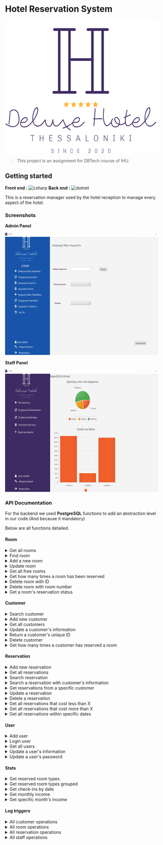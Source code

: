 # Hotel Reservation System

<img src="screenshots/hrm_logo.png" alt="logo" width="579" height="435"/>

>This project is an assignment for DBTech course of IHU.

## Getting started

**Front end :** <img src="https://i.imgur.com/Xg1lUva.png" alt="csharp" width="132" height="55">
**Back end :** <img src="https://cdn.worldvectorlogo.com/logos/postgresql.svg" alt="dotnet" width="40" height="40"/>

This is a reservation manager used by the hotel reception to manage every aspect of the hotel.

### Screenshots

**Admin Panel**

<img src="./screenshots/admin_panel.gif" alt="admin_panel" width="650" height="400" >

**Staff Panel**

<img src="screenshots/user_panel.gif" alt="user_panel" width="650" height="400" >

### API Documentation

For the backend we used **PostgreSQL** functions to add an abstraction level in our code.(And because it mandatory)

Below are all functions detailed.

#### Room

<details><summary>Get all rooms</summary>
    <pre>
CREATE OR REPLACE FUNCTION getrooms ()
    RETURNS TABLE (
        RoomId BIGINT,
        RoomNumber INT,
        Floor INT,
        Beds INT,
        RoomTypeId BIGINT
) 
AS $$
BEGIN
    RETURN QUERY  SELECT r."Id",r."RoomNumber", r."Floor", r0."Beds",r."RoomTypeId"
      FROM "Rooms" AS r
      LEFT JOIN "RoomTypes" AS r0 ON r."RoomTypeId" = r0."Id";
END; $$
LANGUAGE 'plpgsql';
    </pre>
</details>

 <details><summary>Find room</summary>
    <pre>
CREATE OR REPLACE FUNCTION findroom (RoomNum INT) 
    RETURNS TABLE (
        Floor INT,
        RoomNumber INT,
        Beds INT
)
AS $$
BEGIN
    RETURN QUERY SELECT r."RoomNumber", r."Floor", r0."Beds"
      FROM "Rooms" AS r
      LEFT JOIN "RoomTypes" AS r0 ON r."RoomTypeId" = r0."Id"
      WHERE r."RoomNumber" = RoomNum
      LIMIT 1;
END; $$
LANGUAGE 'plpgsql';
    </pre>
   </details>

<details><summary>Add a new room</summary>
    <pre>
CREATE OR REPLACE FUNCTION addroom (RoomFloor INT, RoomNumber INT, RoomTypeId BIGINT)
    RETURNS TABLE (
        Id BIGINT
)
AS $$
BEGIN
    RETURN QUERY INSERT INTO "Rooms" ("Floor", "RoomNumber", "RoomTypeId")
      VALUES (RoomFloor, RoomNumber, RoomTypeId)
      RETURNING "Id";
END; $$
LANGUAGE 'plpgsql';
    </pre>
</details>

<details><summary>Update room</summary>
    <pre>
CREATE OR REPLACE FUNCTION updateroom (RoomId BIGINT, FloorNumber INT, RoomNumber INT, RoomTypeId BIGINT)
    RETURNS void
AS $$
BEGIN
    UPDATE "Rooms" SET "Floor" = FloorNumber, "RoomNumber" = RoomNumber, "RoomTypeId" = RoomTypeId
      WHERE "Id" = RoomId;
END; $$
LANGUAGE 'plpgsql';
    </pre>
</details>

<details><summary>Get all free rooms</summary>
    <pre>
CREATE OR REPLACE FUNCTION getallfreerooms (CheckOutDate DATE, CheckInDate DATE) 
    RETURNS TABLE (
        RoomId BIGINT,
        FloorNumber INT,
        RoomNumber INT,
        Beds INT
) 
AS $$
BEGIN
    RETURN QUERY SELECT r."Id",r."Floor",r."RoomNumber",rt."Beds"
     FROM "Rooms" r JOIN "RoomTypes" rt on rt."Id"=r."RoomTypeId"
     WHERE r."Id" NOT IN
         (SELECT r0."Id"
          FROM "Reservations" AS r
          LEFT JOIN "Rooms" AS r0 ON r."RoomId" = r0."Id"
           WHERE not((r."CheckOutDate"<CheckInDate ::date) OR (r."CheckInDate">CheckOutDate ::date)));
END; $$
LANGUAGE 'plpgsql';
    </pre>
</details>

<details><summary>Get how many times a room has been reserved</summary>
    <pre>
CREATE OR REPLACE FUNCTION totalroomcheckins(RoomNum INT) 
    RETURNS TABLE (
        totalcheckins INT
)
AS $$
BEGIN
    RETURN QUERY SELECT COUNT(*)::INT
      FROM "ReservationOperationsLogs" AS r
      LEFT JOIN "Rooms" AS r0 ON r."RoomId" = r0."Id"
      WHERE (r."Operation" = 'I') AND (r0."RoomNumber" = RoomNum);
END; $$
LANGUAGE 'plpgsql';
    </pre>
</details>

<details><summary>Delete room with ID</summary>
    <pre>
CREATE OR REPLACE FUNCTION deleteroom (RoomId BIGINT)
    RETURNS void
AS $$
BEGIN
    DELETE FROM "Rooms"
      WHERE "Id" = RoomId;
END; $$
LANGUAGE 'plpgsql';
    </pre>
</details>

<details><summary>Delete room with room number</summary>
    <pre>
CREATE OR REPLACE FUNCTION deleteroomwithnumber (RoomNumber INT)
    RETURNS void
AS $$
BEGIN
    DELETE FROM "Rooms"
      WHERE "RoomNumber" = RoomNumber;
END; $$
LANGUAGE 'plpgsql';
    </pre>
</details>

<details><summary>Get a room's reservation status</summary>
    <pre>
CREATE OR REPLACE FUNCTION checkroomstatus (RoomId BIGINT) 
    RETURNS TABLE (
        ReservationId BIGINT,
        RoomNumber INT,
        firstName TEXT,
        lastName TEXT,
        checkInDate Date,
        checkOutDate Date,
        totalCost DECIMAL
)
AS $$
BEGIN
    RETURN QUERY SELECT r."Id", r0."RoomNumber", c."FirstName", c."LastName", r."CheckInDate"::date, r."CheckOutDate"::date, r."TotalCost"
      FROM "Reservations" AS r
      LEFT JOIN "Rooms" AS r0 ON r."RoomId" = r0."Id"
      LEFT JOIN "Customers" AS c ON r."CustomerId" = c."Id"
      WHERE r0."Id" = RoomId;
END; $$
LANGUAGE 'plpgsql';
    </pre>
</details>

#### Customer

<details><summary>Search customer</summary>
    <pre>
CREATE OR REPLACE FUNCTION searchcustomer (CustomerLastname TEXT, CustomerFirstName TEXT)
    RETURNS TABLE (
        Id BIGINT,
        Email TEXT,
        FirstName TEXT,
        LastName TEXT,
        PhoneNumber BIGINT
)
AS $$
BEGIN
    RETURN QUERY  SELECT c."Id", c."Email", c."FirstName", c."LastName", c."PhoneNumber"
      FROM "Customers" AS c
      WHERE ((upper(CustomerFirstName) = '') 
      OR (strpos(upper(c."FirstName"), upper(CustomerFirstName)) > 0)) 
      AND ((upper(CustomerLastname) = '') 
      OR (strpos(upper(c."LastName"), upper(CustomerLastname)) > 0));
END; $$
LANGUAGE 'plpgsql';
    </pre>
   </details>

<details><summary>Add new customer</summary>
    <pre>
CREATE OR REPLACE FUNCTION addcustomer (Email TEXT, FirstName TEXT, LastName TEXT,PhoneNumber BIGINT) 
    RETURNS TABLE (
        Id BIGINT
)
AS $$
BEGIN
    RETURN QUERY  INSERT INTO "Customers" ("Email", "FirstName", "LastName", "PhoneNumber")
      VALUES (Email, FirstName,LastName,PhoneNumber )
      RETURNING "Id";
END; $$
LANGUAGE 'plpgsql';
    </pre>
   </details>

<details><summary>Get all customers</summary>
    <pre>
CREATE OR REPLACE FUNCTION getcustomers() 
    RETURNS TABLE (
        Id BIGINT,
        email TEXT,
        firstName TEXT,
        lastName TEXT,
        phoneNumber BIGINT
)
AS $$
BEGIN
    RETURN QUERY  SELECT c."Id", c."Email", c."FirstName", c."LastName", c."PhoneNumber"
      FROM "Customers" AS c;
END; $$
LANGUAGE 'plpgsql';
    </pre>
</details>

<details><summary>Update a customer's information</summary>
    <pre>
CREATE OR REPLACE FUNCTION updateCustomer (CustomerId BIGINT, CustomerFirstName TEXT,CustomerLastName TEXT,CustomerEmail TEXT,CustomerPhoneNumber BIGINT) 
    RETURNS void
AS $$
BEGIN
    UPDATE "Customers" SET "Email" = CustomerEmail, "FirstName" = CustomerFirstName, "LastName" = CustomerLastName, "PhoneNumber" = CustomerPhoneNumber
      WHERE "Id" = CustomerId;
END; $$
LANGUAGE 'plpgsql';
    </pre>
</details>

<details><summary>Return a customer's unique ID</summary>
    <pre>
CREATE OR REPLACE FUNCTION getcustomerid (CustomerLastName TEXT, CustomerFirstName TEXT) 
    RETURNS TABLE (
        Id BIGINT
)
AS $$
BEGIN
    RETURN QUERY  SELECT c."Id"
      FROM "Customers" AS c
      WHERE (upper(c."FirstName") = upper(CustomerFirstName)) 
      AND (upper(c."LastName") = upper(CustomerLastName))
      LIMIT 1;
END; $$
LANGUAGE 'plpgsql';
    </pre>
</details>

<details><summary>Delete customer</summary>
    <pre>
CREATE OR REPLACE FUNCTION deletecustomer (CustomerId BIGINT)
    RETURNS void
AS $$
BEGIN
    DELETE FROM "Customers"
      WHERE "Id" = CustomerId;
END; $$
LANGUAGE 'plpgsql';
    </pre>
</details>

<details><summary>Get how many times a customer has reserved a room</summary>
    <pre>
CREATE OR REPLACE FUNCTION totalcustomercheckins(FirstName TEXT,LastName TEXT) 
    RETURNS TABLE (
        totalcheckins INT
)
AS $$
BEGIN
    RETURN QUERY SELECT COUNT(*)::INT
      FROM "ReservationOperationsLogs" AS r
      LEFT JOIN "Customers" AS c ON r."CustomerId" = c."Id"
      WHERE (r."Operation" = 'I') AND ((upper(c."FirstName") = upper(FirstName)) AND (upper(c."LastName") =upper(LastName)));
END; $$
LANGUAGE 'plpgsql';
    </pre>
</details>

#### Reservation

<details><summary>Add new reservation</summary>
    <pre>
CREATE OR REPLACE FUNCTION addreservation (CheckInDate DATE, CheckOutDate DATE, CustomerId BIGINT,RoomId BIGINT,TotalCost DECIMAL)
    RETURNS TABLE (
        Id BIGINT
)
AS $$
BEGIN
    RETURN QUERY INSERT INTO "Reservations" ("CheckInDate", "CheckOutDate", "CustomerId", "RoomId", "TotalCost")
      VALUES (CheckInDate ,CheckOutDate , CustomerId , RoomId , TotalCost)
      RETURNING "Id";
END; $$
LANGUAGE 'plpgsql';
    </pre>
</details>

<details><summary>Get all reservations</summary>
    <pre>
CREATE OR REPLACE FUNCTION getreservations()
    RETURNS TABLE (
        Id BIGINT,
        roomNumber INT,
        firstName TEXT,
        lastName TEXT,
        checkInDate DATE
        checkOutDate DATE
        totalCost DECIMAL
)
AS $$
BEGIN
    RETURN QUERY SELECT r."Id", r0."RoomNumber", c."FirstName", c."LastName", r."CheckInDate"::date, r."CheckOutDate"::date, r."TotalCost"
      FROM "Reservations" AS r
      LEFT JOIN "Rooms" AS r0 ON r."RoomId" = r0."Id"
      LEFT JOIN "Customers" AS c ON r."CustomerId" = c."Id";
END; $$
LANGUAGE 'plpgsql';
    </pre>
</details>

<details><summary>Search reservation</summary>
    <pre>
CREATE OR REPLACE FUNCTION searchreservation(CheckInDate DATE, CheckOutDate DATE)
    RETURNS TABLE (
        roomNumber INT,
        firstName TEXT,
        lastName TEXT
)
AS $$
BEGIN
    RETURN QUERY  SELECT r0."RoomNumber", c."FirstName", c."LastName"
      FROM "Reservations" AS r
      LEFT JOIN "Rooms" AS r0 ON r."RoomId" = r0."Id"
      LEFT JOIN "Customers" AS c ON r."CustomerId" = c."Id"
      WHERE not((r."CheckOutDate"< CheckInDate::date) OR (r."CheckInDate"> CheckOutDate::date));
END; $$
LANGUAGE 'plpgsql';
    </pre>
</details>

<details><summary>Search a reservation with customer's information</summary>
    <pre>
CREATE OR REPLACE FUNCTION searchspecificreservation (CustomerLastName TEXT, CustomerFirstName TEXT)
    RETURNS TABLE (
        ReservationId BIGINT,
        RoomNumber INT,
        firstName TEXT,
        lastName TEXT,
        checkInDate Date,
        checkOutDate Date,
        totalCost DECIMAL
)
AS $$
BEGIN
    RETURN QUERY SELECT r."Id", r0."RoomNumber", c."FirstName", c."LastName", r."CheckInDate"::Date, r."CheckOutDate"::Date, r."TotalCost"
      FROM "Reservations" AS r
      LEFT JOIN "Customers" AS c ON r."CustomerId" = c."Id"
      LEFT JOIN "Rooms" AS r0 ON r."RoomId" = r0."Id"
      WHERE ((upper(CustomerFirstName) = '')
      OR (strpos(upper(c."FirstName"),upper(CustomerFirstName)) > 0)) 
      AND ((upper(CustomerLastName) = '')
      OR (strpos(upper(c."LastName"), upper(CustomerLastName)) > 0));
END; $$
LANGUAGE 'plpgsql';
    </pre>
</details>

<details><summary>Get reservations from a specific customer</summary>
    <pre>
CREATE OR REPLACE FUNCTION searchspecificreservationwithid (CustomerId BIGINT)
    RETURNS TABLE (
        ReservationId BIGINT,
        RoomNumber INT,
        firstName TEXT,
        lastName TEXT,
        checkInDate TIMESTAMP,
        checkOutDate TIMESTAMP,
        totalCost DECIMAL
)
AS $$
BEGIN
    RETURN QUERY SELECT r."Id", r0."RoomNumber", c."FirstName", c."LastName", r."CheckInDate", r."CheckOutDate", r."TotalCost"
      FROM "Reservations" AS r
      LEFT JOIN "Customers" AS c ON r."CustomerId" = c."Id"
      LEFT JOIN "Rooms" AS r0 ON r."RoomId" = r0."Id"
      WHERE c."Id" = CustomerId;
END; $$
LANGUAGE 'plpgsql';
    </pre>
</details>

<details><summary>Update a reservation</summary>
    <pre>
CREATE OR REPLACE FUNCTION updatereservation (ReservationId BIGINT, CheckInDate DATE,CheckOutDate DATE,RoomId BIGINT,CustomerId BIGINT,TotalCost DECIMAL)
    RETURNS void
AS $$
BEGIN
    UPDATE "Reservations" SET "CheckInDate" = CheckInDate, "CheckOutDate" = CheckOutDate, "RoomId" = RoomId, "TotalCost" = TotalCost
      WHERE "Id" = ReservationId;
END; $$
LANGUAGE 'plpgsql';
    </pre>
</details>

<details><summary>Delete a reservation</summary>
    <pre>
CREATE OR REPLACE FUNCTION deletereservation (ReservationId BIGINT) 
    RETURNS void
AS $$
BEGIN
    DELETE FROM "Reservations"
      WHERE "Id" =ReservationId;
END; $$
LANGUAGE 'plpgsql';
    </pre>
</details>

<details><summary>Get all reservations that cost less than X</summary>
    <pre>
CREATE OR REPLACE FUNCTION reservationcostless (TotalCost DECIMAL) 
    RETURNS TABLE (
        ReservationId BIGINT,
        RoomNumber INT,
        firstName TEXT,
        lastName TEXT,
        checkInDate Date,
        checkOutDate Date,
        cost DECIMAL
)
AS $$
BEGIN
    RETURN QUERY SELECT r."Id", r0."RoomNumber", c."FirstName", c."LastName", r."CheckInDate"::date, r."CheckOutDate"::date, r."TotalCost"
      FROM "Reservations" AS r
      LEFT JOIN "Rooms" AS r0 ON r."RoomId" = r0."Id"
      LEFT JOIN "Customers" AS c ON r."CustomerId" = c."Id"
      WHERE r."TotalCost" < TotalCost;
END; $$
LANGUAGE 'plpgsql';
    </pre>
</details>

<details><summary>Get all reservations that cost more than X</summary>
    <pre>
CREATE OR REPLACE FUNCTION reservationcostmore (TotalCost DECIMAL)
    RETURNS TABLE (
        ReservationId BIGINT,
        RoomNumber INT,
        firstName TEXT,
        lastName TEXT,
        checkInDate Date,
        checkOutDate Date,
        cost DECIMAL
)
AS $$
BEGIN
    RETURN QUERY SELECT r."Id", r0."RoomNumber", c."FirstName", c."LastName", r."CheckInDate"::date, r."CheckOutDate"::date, r."TotalCost"
      FROM "Reservations" AS r
      LEFT JOIN "Rooms" AS r0 ON r."RoomId" = r0."Id"
      LEFT JOIN "Customers" AS c ON r."CustomerId" = c."Id"
      WHERE r."TotalCost" > TotalCost;
END; $$
LANGUAGE 'plpgsql';
    </pre>
</details>

<details><summary>Get all reservations within specific dates</summary>
    <pre>
CREATE OR REPLACE FUNCTION searchreservationcount(CheckInDate DATE, CheckOutDate DATE) 
    RETURNS TABLE (
        reservations INT
) 
AS $$
BEGIN
    RETURN QUERY SELECT COUNT(*)::INT
      FROM "Reservations" AS r
      WHERE not((r."CheckOutDate"< CheckInDate::date) OR (r."CheckInDate"> CheckOutDate::date));
END; $$
LANGUAGE 'plpgsql';
    </pre>
</details>

#### User

<details><summary>Add user</summary>
    <pre>
CREATE OR REPLACE FUNCTION addstaff (Email TEXT, FirstName TEXT, LastName TEXT, PasswordText TEXT, PhoneNumber BIGINT,RoleId BIGINT, UserName TEXT)
    RETURNS TABLE (
        Id BIGINT
)
AS $$
BEGIN
    RETURN QUERY INSERT INTO "Staffs" ("Email", "FirstName", "LastName", "Password", "PhoneNumber", "RoleId", "UserName")
      VALUES (Email, FirstName, LastName, PasswordText, PhoneNumber, RoleId, UserName)
      RETURNING "Id";
END; $$
LANGUAGE 'plpgsql';
    </pre>
</details>

<details><summary>Login user</summary>
    <pre>
CREATE OR REPLACE FUNCTION checkstaff (UserName TEXT, PasswordText TEXT)
    RETURNS TABLE (
        Id BIGINT,
        FirstName TEXT,
        LastName TEXT,
        UserNameText TEXT,
        RoleText TEXT,
        PhoneNumber BIGINT,
        Email TEXT
) 
AS $$
BEGIN
    RETURN QUERY SELECT s."Id", s."FirstName", s."LastName",s."UserName", s0."Role", s."PhoneNumber", s."Email"
      FROM "Staffs" AS s
      LEFT JOIN "StaffRoles" AS s0 ON s."RoleId" = s0."Id"
      WHERE (s."UserName" = UserName) AND (s."Password" = PasswordText)
      LIMIT 1;
END; $$
LANGUAGE 'plpgsql'
    </pre>
</details>
<details><summary>Get all users</summary>
    <pre>
CREATE OR REPLACE FUNCTION getallstaff ()
    RETURNS TABLE (
        Id BIGINT,
        FirstName TEXT,
        LastName TEXT,
        UserName TEXT,
        Password TEXT,
        RoleId BIGINT,
        PhoneNumber BIGINT,
        Email TEXT
)
AS $$
BEGIN
    RETURN QUERY SELECT s."Id", s."FirstName", s."LastName", s."UserName",s."Password",s."RoleId", s."PhoneNumber", s."Email"
      FROM "Staffs" AS s
      LEFT JOIN "StaffRoles" AS s0 ON s."RoleId" = s0."Id";
END; $$
LANGUAGE 'plpgsql';
    </pre>
</details>

<details><summary>Update a user's information</summary>
    <pre>
CREATE OR REPLACE FUNCTION updatestaff (StaffId BIGINT, FirstName TEXT,LastName TEXT,UserName TEXT,Email TEXT,PhoneNumber BIGINT,RoleId BIGINT) 
    RETURNS void
AS $$
BEGIN
    UPDATE "Staffs" SET "Email" = Email, "RoleId" = RoleId, "FirstName" = FirstName, "LastName" = LastName, "PhoneNumber" = PhoneNumber, "UserName" = UserName
      WHERE "Id" = StaffId;
END; $$
LANGUAGE 'plpgsql';
    </pre>
</details>

<details><summary>Update a user's password</summary>
    <pre>
CREATE OR REPLACE FUNCTION updatestaffpassword (StaffId BIGINT, NewPassword TEXT)
    RETURNS void
AS $$
BEGIN
    UPDATE "Staffs" SET "Password" = NewPassword
      WHERE "Id" = StaffId;
END; $$
LANGUAGE 'plpgsql';
    </pre>
</details>

#### Stats

<details><summary>Get reserved room types</summary>
    <pre>
CREATE OR REPLACE FUNCTION getreservedroomtypes ()
    RETURNS TABLE (
        TwoBeds INT,
        ThreeBeds INT,
        Suite INT
)
AS $$
BEGIN  
    twoBeds := (SELECT COUNT(*)::INT
      FROM "Reservations" AS r
      LEFT JOIN "Rooms" AS r0 ON r."RoomId" = r0."Id"
      LEFT JOIN "RoomTypes" AS r1 ON r0."RoomTypeId" = r1."Id"
      WHERE r1."Beds" = 2);
      threeBeds:= (SELECT COUNT(*)::INT
      FROM "Reservations" AS r
      LEFT JOIN "Rooms" AS r0 ON r."RoomId" = r0."Id"
      LEFT JOIN "RoomTypes" AS r1 ON r0."RoomTypeId" = r1."Id"
      WHERE r1."Beds" = 3);
      suite:= (SELECT COUNT(*)::INT
      FROM "Reservations" AS r
      LEFT JOIN "Rooms" AS r0 ON r."RoomId" = r0."Id"
      LEFT JOIN "RoomTypes" AS r1 ON r0."RoomTypeId" = r1."Id"
      WHERE r1."Beds" = 4);
      RETURN QUERY SELECT twoBeds,threeBeds,suite;
END; $$
LANGUAGE 'plpgsql';
    </pre>
</details>

<details><summary>Get reserved room types grouped</summary>
    <pre>
CREATE OR REPLACE FUNCTION getgroupedreservedroomtypes() 
    RETURNS TABLE (
        Beds INT,
        CheckIns BIGINT
)
AS $$
BEGIN  
      RETURN QUERY select r0."Beds",count(*)
from "Reservations" r join "Rooms" r1 on r."RoomId"=r1."Id" join "RoomTypes" r0 on r0."Id"=r1."RoomTypeId"
group by r0."Beds";
END; $$
LANGUAGE 'plpgsql';
    </pre>
</details>

<details><summary>Get check-ins by date</summary>
    <pre>
CREATE OR REPLACE FUNCTION checkinsbydate()
    RETURNS TABLE (
        checkInDate DATE,
        totalCheckIns BIGINT
)
AS $$
BEGIN  
      RETURN QUERY select r."CheckInDate"::date,count(*)
    from "Reservations" r
    group by r."CheckInDate";
END; $$
LANGUAGE 'plpgsql';
    </pre>
</details>

<details><summary>Get monthly income</summary>
    <pre>
CREATE OR REPLACE FUNCTION getincomepermonth() 
    RETURNS TABLE (
        checkingMonth TIMESTAMP,
        monthlySum DECIMAL
)
AS $$
BEGIN  
      RETURN QUERY SELECT date_trunc('month', "CheckInDate") AS checking_month, sum("TotalCost") as monthly_sum
     FROM "ReservationOperationsLogs" as r
     WHERE r."Operation" = 'I'
 GROUP BY checking_month
 ORDER BY checking_month;
END; $$
LANGUAGE 'plpgsql';
    </pre>
</details>

<details><summary>Get specific month's income</summary>
    <pre>
CREATE OR REPLACE FUNCTION getspecificmonthincone(monthToCheck INT) 
    RETURNS TABLE (
        checkingMonth TIMESTAMP,
        monthlySum DECIMAL
)
AS $$
BEGIN  
      RETURN QUERY SELECT date_trunc('month', "CheckInDate") AS checking_month, sum("TotalCost") as monthly_sum
     FROM "ReservationOperationsLogs" as r
     WHERE r."Operation" = 'I'
     AND date_part('month',"CheckInDate")::INT = monthToCheck
      GROUP BY checking_month;
END; $$
LANGUAGE 'plpgsql';
    </pre>
</details>

#### Log triggers

<details><summary>All customer operations</summary>
    <pre>
CREATE OR REPLACE FUNCTION process_customer_operations()
RETURNS TRIGGER AS $$
        BEGIN
        IF (TG_OP = 'DELETE') THEN
            INSERT INTO "CustomerOperationsLogs" SELECT 'D', now(),(SELECT s."UserName"
      FROM "Staffs" AS s
      WHERE s."Status" = 1
      LIMIT 1), OLD.*;
        RETURN OLD;
        ELSIF (TG_OP = 'UPDATE') THEN
        INSERT INTO "CustomerOperationsLogs" SELECT 'U', now(),( SELECT s."UserName"
      FROM "Staffs" AS s
      WHERE s."Status" = 1
      LIMIT 1), NEW.*;
        RETURN NEW;
        ELSIF (TG_OP = 'INSERT') THEN
            INSERT INTO "CustomerOperationsLogs" SELECT 'I', now(), (SELECT s."UserName"
      FROM "Staffs" AS s
      WHERE s."Status" = 1
      LIMIT 1), NEW.*;
            RETURN NEW;
        END IF;
        RETURN NULL;
    END;
$$
LANGUAGE plpgsql;
CREATE TRIGGER customer_audit
AFTER INSERT OR UPDATE OR DELETE ON "Customers"
    FOR EACH ROW EXECUTE PROCEDURE process_customer_operations();
    </pre>
</details>

<details><summary>All room operations</summary>
    <pre>
CREATE OR REPLACE FUNCTION process_room_operations()
RETURNS TRIGGER AS $$
        BEGIN
        IF (TG_OP = 'DELETE') THEN
            INSERT INTO "RoomOperationsLogs" SELECT 'D', now(),(SELECT s."UserName"
      FROM "Staffs" AS s
      WHERE s."Status" = 1
      LIMIT 1), OLD.*;
            RETURN OLD;
        ELSIF (TG_OP = 'UPDATE') THEN
            INSERT INTO "RoomOperationsLogs" SELECT 'U', now(),( SELECT s."UserName"
      FROM "Staffs" AS s
      WHERE s."Status" = 1
      LIMIT 1), NEW.*;
            RETURN NEW;
        ELSIF (TG_OP = 'INSERT') THEN
            INSERT INTO "RoomOperationsLogs" SELECT 'I', now(), (SELECT s."UserName"
      FROM "Staffs" AS s
      WHERE s."Status" = 1
      LIMIT 1), NEW.*;
            RETURN NEW;
        END IF;
        RETURN NULL;
    END;
$$
LANGUAGE plpgsql;
CREATE TRIGGER room_audit
AFTER INSERT OR UPDATE OR DELETE ON "Rooms"
    FOR EACH ROW EXECUTE PROCEDURE process_room_operations();
    </pre>
</details>

<details><summary>All reservation operations</summary>
    <pre>
CREATE OR REPLACE FUNCTION process_reservation_operations()
RETURNS TRIGGER AS $$
    BEGIN
        IF (TG_OP = 'DELETE') THEN
            INSERT INTO "ReservationOperationsLogs" SELECT 'D', now(),(SELECT s."UserName"
      FROM "Staffs" AS s
      WHERE s."Status" = 1
      LIMIT 1), OLD.*;
            RETURN OLD;
        ELSIF (TG_OP = 'UPDATE') THEN
            INSERT INTO "ReservationOperationsLogs" SELECT 'U', now(),( SELECT s."UserName"
      FROM "Staffs" AS s
      WHERE s."Status" = 1
      LIMIT 1), NEW.*;
            RETURN NEW;
        ELSIF (TG_OP = 'INSERT') THEN
            INSERT INTO "ReservationOperationsLogs" SELECT 'I', now(), (SELECT s."UserName"
      FROM "Staffs" AS s
      WHERE s."Status" = 1
      LIMIT 1), NEW.*;
            RETURN NEW;
        END IF;
        RETURN NULL;
    END;
$$
LANGUAGE plpgsql;
CREATE TRIGGER reservation_audit
AFTER INSERT OR UPDATE OR DELETE ON "Reservations"
    FOR EACH ROW EXECUTE PROCEDURE process_reservation_operations();
    </pre>
</details>

<details><summary>All staff operations</summary>
    <pre>
CREATE OR REPLACE FUNCTION process_staff_operations()
RETURNS TRIGGER AS $$
        BEGIN
        IF (TG_OP = 'DELETE') THEN
            INSERT INTO "StaffOperationsLogs" SELECT 'D', now(),(SELECT s."UserName"
      FROM "Staffs" AS s
      WHERE s."Status" = 1
      LIMIT 1), OLD.*;
            RETURN OLD;
        ELSIF (TG_OP = 'UPDATE') THEN
            INSERT INTO "StaffOperationsLogs" SELECT 'U', now(),( SELECT s."UserName"
      FROM "Staffs" AS s
      WHERE s."Status" = 1
      LIMIT 1), NEW.*;
            RETURN NEW;
        ELSIF (TG_OP = 'INSERT') THEN
            INSERT INTO "StaffOperationsLogs" SELECT 'I', now(), (SELECT s."UserName"
      FROM "Staffs" AS s
      WHERE s."Status" = 1
      LIMIT 1), NEW.*;
            RETURN NEW;
        END IF;
        RETURN NULL;
    END;
$$
LANGUAGE plpgsql;
CREATE TRIGGER staff_audit
AFTER INSERT OR UPDATE OR DELETE ON "Staffs"
    FOR EACH ROW EXECUTE PROCEDURE process_staff_operations();
    </pre>
</details>